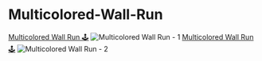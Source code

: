 # Multicolored-Wall-Run
<a href="https://github.com/hemant467/Multicolored-Wall-Run">Multicolored Wall Run 🕹️</a>
![Multicolored Wall Run - 1](https://github.com/hemant467/Multicolored-Wall-Run/assets/85243370/359dcaa8-63bb-4c5e-864f-fa8c30aa3366)
<a href="https://github.com/hemant467/Multicolored-Wall-Run">Multicolored Wall Run 🕹️</a>
![Multicolored Wall Run - 2](https://github.com/hemant467/Multicolored-Wall-Run/assets/85243370/efc38fcb-7d65-401c-b172-0c58cfc91fe6)
